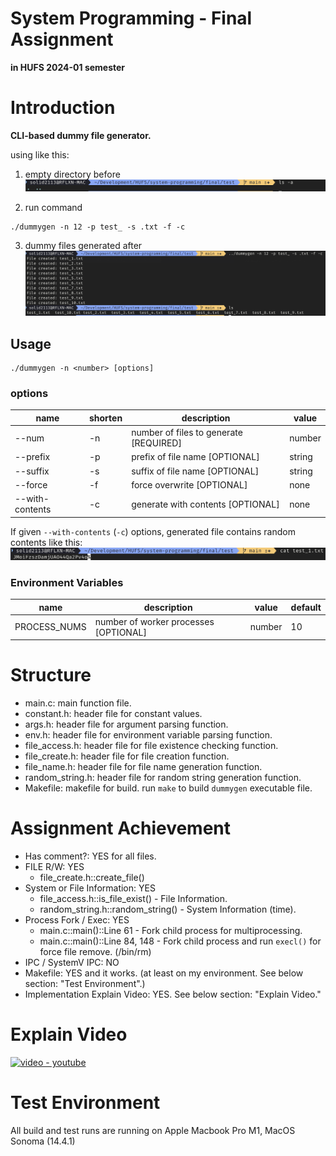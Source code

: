 # System Programming - Final Assignment
**in HUFS 2024-01 semester**

# Introduction
**CLI-based dummy file generator.**

using like this:    

1. empty directory before
![before](https://raw.githubusercontent.com/RFLXN/HUFS.SP.2024-01/main/img/before.png)    

2. run command
```shell
./dummygen -n 12 -p test_ -s .txt -f -c
```

3. dummy files generated after
![after](https://raw.githubusercontent.com/RFLXN/HUFS.SP.2024-01/main/img/after.png)

## Usage
```shell
./dummygen -n <number> [options]
```

### options
| name            | shorten | description                            | value  |
|-----------------|---------|----------------------------------------|--------|
| --num           | -n      | number of files to generate [REQUIRED] | number |
| --prefix        | -p      | prefix of file name [OPTIONAL]         | string |
| --suffix        | -s      | suffix of file name [OPTIONAL]         | string |
| --force         | -f      | force overwrite [OPTIONAL]             | none   |
| --with-contents | -c      | generate with contents [OPTIONAL]      | none   |

If given `--with-contents` (`-c`) options, generated file contains random contents like this:    
![with-contents](https://raw.githubusercontent.com/RFLXN/HUFS.SP.2024-01/main/img/content.png)


### Environment Variables
| name         | description                           | value  | default |
|--------------|---------------------------------------|--------|---------|
| PROCESS_NUMS | number of worker processes [OPTIONAL] | number | 10      |


# Structure
* main.c: main function file.
* constant.h: header file for constant values.
* args.h: header file for argument parsing function.
* env.h: header file for environment variable parsing function.
* file_access.h: header file for file existence checking function.
* file_create.h: header file for file creation function.
* file_name.h: header file for file name generation function.
* random_string.h: header file for random string generation function.
* Makefile: makefile for build. run `make` to build `dummygen` executable file.

# Assignment Achievement
* Has comment?: YES for all files.
* FILE R/W: YES
  * file_create.h::create_file()
* System or File Information: YES
  * file_access.h::is_file_exist() - File Information.
  * random_string.h::random_string() - System Information (time).
* Process Fork / Exec: YES
  * main.c::main()::Line 61 - Fork child process for multiprocessing.
  * main.c::main()::Line 84, 148 - Fork child process and run `execl()` for force file remove. (/bin/rm)
* IPC / SystemV IPC: NO
* Makefile: YES and it works. (at least on my environment. See below section: "Test Environment".)
* Implementation Explain Video: YES. See below section: "Explain Video."

# Explain Video
[![video - youtube](https://i.ytimg.com/vi/KmCL0dPYODU/hqdefault.jpg)](https://youtu.be/KmCL0dPYODU?si=ucZ_6SI8vJUedtik)

# Test Environment
All build and test runs are running on Apple Macbook Pro M1, MacOS Sonoma (14.4.1)
